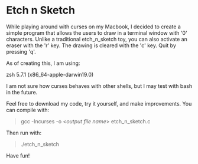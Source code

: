 # Etch n Sketch

While playing around with curses on my Macbook, I decided to create a simple program that allows the users to draw in a terminal window with '0' characters. Unlike a traditional etch_n_sketch toy, you can also activate an eraser with the 'r' key. The drawing is cleared with the 'c' key. Quit by pressing 'q'.

As of creating this, I am using:

zsh 5.7.1 (x86_64-apple-darwin19.0)

I am not sure how curses behaves with other shells, but I may test with bash in the future.


Feel free to download my code, try it yourself, and make improvements. You can compile with:
> gcc -lncurses -o <*output file name*> etch_n_sketch.c

Then run with:
> ./etch_n_sketch


Have fun!